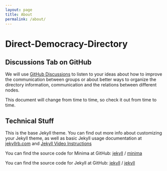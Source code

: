 ```yaml
---
layout: page
title: About
permalink: /about/
---
```


# Direct-Democracy-Directory


## Discussions Tab on GitHub

We will use [GitHub Discussions](https://github.com/Tonterias/Direct-Democracy-Directory/discussions) to listen to your ideas about how to improve the communication between groups or about better ways to organize the directory information, communication and the relations between different nodes.

This document will change from time to time, so check it out from time to time.

## Technical Stuff

This is the base Jekyll theme. You can find out more info about customizing your Jekyll theme, as well as basic Jekyll usage documentation at [jekyllrb.com](https://jekyllrb.com/) and [Jekyll Video Instructions](https://jekyllrb.com/tutorials/video-walkthroughs/)

You can find the source code for Minima at GitHub:
[jekyll][jekyll-organization] /
[minima](https://github.com/jekyll/minima)

You can find the source code for Jekyll at GitHub:
[jekyll][jekyll-organization] /
[jekyll](https://github.com/jekyll/jekyll)


[jekyll-organization]: https://github.com/jekyll
